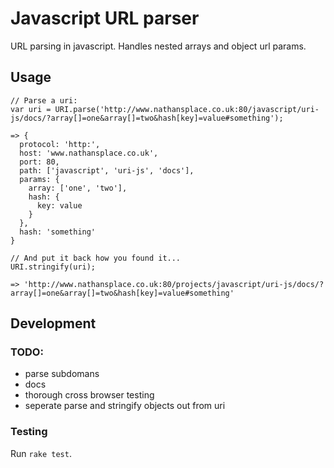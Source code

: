 # Javascript URL parser

URL parsing in javascript. Handles nested arrays and object url params.

## Usage

```:javascript
// Parse a uri:
var uri = URI.parse('http://www.nathansplace.co.uk:80/javascript/uri-js/docs/?array[]=one&array[]=two&hash[key]=value#something');

=> {
  protocol: 'http:',
  host: 'www.nathansplace.co.uk',
  port: 80,
  path: ['javascript', 'uri-js', 'docs'],
  params: {
    array: ['one', 'two'],
    hash: {
      key: value
    }
  },
  hash: 'something'
}

// And put it back how you found it...
URI.stringify(uri);

=> 'http://www.nathansplace.co.uk:80/projects/javascript/uri-js/docs/?array[]=one&array[]=two&hash[key]=value#something'
```

## Development

### TODO:
* parse subdomans
* docs
* thorough cross browser testing
* seperate parse and stringify objects out from uri

### Testing
Run `rake test`.

